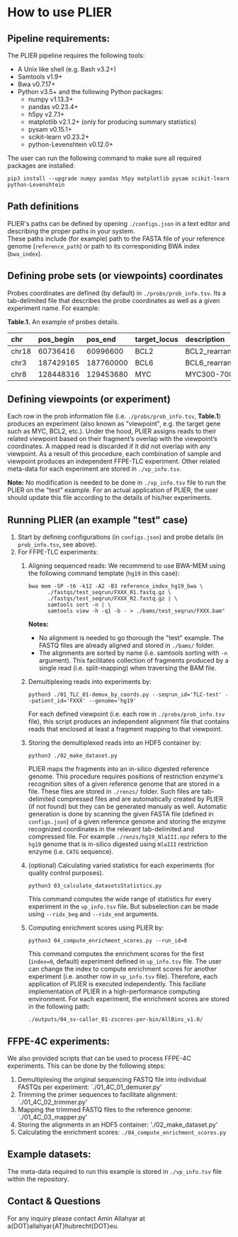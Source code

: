 # How to use PLIER

## Pipeline requirements:
The PLIER pipeline requires the following tools:
- A Unix like shell (e.g. Bash v3.2+)
- Samtools v1.9+
- Bwa v0.7.17+
- Python v3.5+ and the following Python packages:
    - numpy v1.13.3+
    - pandas v0.23.4+
    - h5py v2.7.1+
    - matplotlib v2.1.2+ (only for producing summary statistics)
    - pysam v0.15.1+
    - scikit-learn v0.23.2+
    - python-Levenshtein v0.12.0+

The user can run the following command to make sure all required packages are installed:
```
pip3 install --upgrade numpy pandas h5py matplotlib pysam scikit-learn python-Levenshtein
```

## Path definitions
PLIER's paths can be defined by opening `./configs.json` in a text editor and describing the proper paths in your system.  
These paths include (for example) path to the FASTA file of your reference genome (`reference_path`) or path to its
corresponiding BWA index (`bwa_index`).

## Defining probe sets (or viewpoints) coordinates
Probes coordinates are defined (by default) in `./probs/prob_info.tsv`. Its a tab-delimited file that
describes the probe coordinates as well as a given experiment name. For example:

**Table.1.** An example of probes details.

|chr|pos_begin|pos_end|target_locus|description|
|:---|:---|:---|:---|:---|
|chr18|60736416|60996600|BCL2|BCL2_rearrangement|
|chr3|187429165|187760000|BCL6|BCL6_rearrangement|
|chr8|128448316|129453680|MYC|MYC300-700kb|

## Defining viewpoints (or experiment)
Each row in the prob information file (i.e. `./probs/prob_info.tsv`, **Table.1**) produces an experiment 
(also known as "viewpoint", e.g. the target gene such as MYC, BCL2, etc.). Under the hood, PLIER
assigns reads to their related viewpoint based on 
their fragment’s overlap with the viewpoint’s coordinates. A mapped read is discarded if it did not overlap with 
any viewpoint. As a result of this procedure, each combination of sample and viewpoint produces an independent 
FFPE-TLC experiment. Other related meta-data for each experiment are stored in `./vp_info.tsv`. 

**Note:** No modification is needed to be done in `./vp_info.tsv` file to run the PLIER on the "test" example. For an
actual application of PLIER, the user should update this file according to the details of his/her experiments. 

## Running PLIER (an example "test" case)
1. Start by defining configurations (in `configs.json`) and probe details (in `prob_info.tsv`, see above).
2. For FFPE-TLC experiments:
   1. Aligning sequenced reads: We recommend to use BWA-MEM using the following command template (`hg19` in this case):
      ```
      bwa mem -SP -t6 -k12 -A2 -B3 reference_index_hg19_bwa \ 
            ./fastqs/test_seqrun/FXXX_R1.fastq.gz \
            ./fastqs/test_seqrun/FXXX_R2.fastq.gz | \
            samtools sort -n | \
            samtools view -h -q1 -b - > ./bams/test_seqrun/FXXX.bam"
      ```
      **Notes:** 
         - No alignment is needed to go thorough the "test" example. The FASTQ files are already aligned and stored in
         `./bams/` folder.
         - The alignments are sorted by name (i.e. samtools sorting with `-n` argument). This facilitates
         collection of fragments produced by a single read (i.e. split-mapping) when traversing the BAM file.
   
   2. Demultiplexing reads into experiments by: 
      ```
      python3 ./01_TLC_01-demux_by_coords.py --seqrun_id='TLC-test' --patient_id='FXXX' --genome='hg19'
      ```
      For each defined viewpoint (i.e. each row in `./probs/prob_info.tsv` file), this script produces an independent 
      alignment file that contains reads that enclosed at least a fragment mapping to that viewpoint.
      
   3. Storing the demultiplexed reads into an HDF5 container by:
      ```
      python3 ./02_make_dataset.py
      ```
      PLIER maps the fragments into an in-silico digested reference genome. This procedure requires positions of restriction enzyme's
      recognition sites of a given reference genome that are stored in a file. These files are stored in `./renzs/` folder. 
      Such files are tab-delimited compressed files and are automatically created by PLIER (if not found) but they can be 
      generated manualy as well. Automatic generation is done by scanning the given FASTA file (defined in `configs.json`) 
      of a given reference genome and storing the enzyme recognized coordinates in the relevant tab-delimited and compressed file. 
      For example `./renzs/hg19_NlaIII.npz` refers to the `hg19` genome that is in-silico digested using `NlaIII` restriction 
      enzyme (i.e. `CATG` sequence).
   
   4. (optional) Calculating varied statistics for each experiments (for quality control purposes).
      ```
      python3 03_calculate_datasetsStatistics.py
      ```
      This command computes the wide range of statistics for every experiment in the `vp_info.tsv` file. But subselection can be made using
      `--ridx_beg` and `--ridx_end` arguments.
   
   5. Computing enrichment scores using PLIER by: 
      ```
      python3 04_compute_enrichment_scores.py --run_id=0
      ```
      This command computes the enrichment scores for the first (`index=0`, default) experiment defined in `vp_info.tsv` file. The
      user can change the index to compute enrichment scores for another experiment (i.e. another row in `vp_info.tsv` file). 
      Therefore, each application of PLIER is executed independently. This faciliate implementation of PLIER in a high-performance computing environment.
      For each experiment, the enrichment scores are stored in the following path: 
      ```
      ./outputs/04_sv-caller_01-zscores-per-bin/AllBins_v1.0/ 
      ```

## FFPE-4C experiments:
We also provided scripts that can be used to process FFPE-4C experiments. This can be done by the following steps: 
   1. Demultiplexing the original sequencing FASTQ file into individual FASTQs per experiment: `./01_4C_01_demuxer.py'
   2. Trimming the primer sequences to facilitate alignment: `./01_4C_02_trimmer.py'
   3. Mapping the trimmed FASTQ files to the reference genome: `./01_4C_03_mapper.py'
   4. Storing the alignments in an HDF5 container: './02_make_dataset.py'
   5. Calculating the enrichment scores: `./04_compute_enrichment_scores.py`


## Example datasets:
The meta-data required to run this example is stored in `./vp_info.tsv` file within the repository.

## Contact & Questions
For any inquiry please contact Amin Allahyar at a{DOT}allahyar{AT}hubrecht{DOT}eu.


